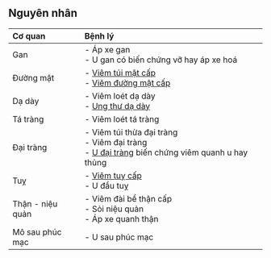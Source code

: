 ## Nguyên nhân  
| Cơ quan             | Bệnh lý                                                                                                                 |  
|:--------------------|:--------------------------------------------------------------------------------------------------------------------------|  
| Gan                 | - Áp xe gan<div>- U gan có biến chứng vỡ hay áp xe hoá</div>                                                       |  
| Đường mật         | - [Viêm túi mật cấp](Vi%C3%AAm%20tu%CC%81i%20m%C3%A2%CC%A3t%20c%C3%A2%CC%81p.md)<div>- [Viêm đường mật cấp](../Vi%C3%AAm%20%C4%91%C6%B0%E1%BB%9Dng%20m%E1%BA%ADt%20c%E1%BA%A5p.md)</div>                                                                   |  
| Dạ dày            | - Viêm loét dạ dày<div>- [Ung thư dạ dày](../W7-Ung%20th%C6%B0%20d%E1%BA%A1%20d%C3%A0y,%20ung%20th%C6%B0%20th%E1%BB%B1c%20qu%E1%BA%A3n/k%20d%E1%BA%A1%20d%C3%A0y.md)</div>                                                                        |  
| Tá tràng          | - Viêm loét tá tràng                                                                                                  |  
| Đại tràng         | - Viêm túi thừa đại tràng<div>- Viêm đại tràng</div><div>- [U đại tràng](UNG%20TH%C6%AF%20%C4%90%E1%BA%A0I%20TR%C3%80NG.md) biến chứng viêm quanh u hay thủng</div> |  
| Tuỵ                | - [Viêm tuỵ cấp](../../../../../100%20Reference%20notes/Vi%C3%AAm%20tu%E1%BB%B5%20c%E1%BA%A5p.md)<div>- U đầu tuỵ</div>                                                                                  |  
| Thận - niệu quản | - Viêm đài bể thận cấp<div>- Sỏi niệu quản</div><div>- Áp xe quanh thận</div>                                    |  
| Mô sau phúc mạc   | - U sau phúc mạc                                                                                                        |    
  
